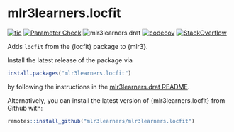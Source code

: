# mlr3learners.locfit

<!-- badges: start -->
[![tic](https://github.com/mlr3learners/mlr3learners.locfit/workflows/tic/badge.svg?branch=master)](https://github.com/mlr3learners/mlr3learners.locfit/actions)
[![Parameter Check](https://github.com/mlr3learners/mlr3learners.locfit/workflows/Parameter%20Check/badge.svg?branch=master)](https://github.com/mlr3learners/mlr3learners.locfit/actions)
![mlr3learners.drat](https://github.com/mlr3learners/mlr3learners.locfit/workflows/mlr3learners.drat/badge.svg?branch=master)
[![codecov](https://codecov.io/gh/mlr3learners/mlr3learners.locfit/branch/master/graph/badge.svg)](https://codecov.io/gh/mlr3learners/mlr3learners.locfit)
[![StackOverflow](https://img.shields.io/badge/stackoverflow-mlr3-orange.svg)](https://stackoverflow.com/questions/tagged/mlr3)

<!-- badges: end -->

Adds `locfit` from the {locfit} package to {mlr3}.

Install the latest release of the package via

```r
install.packages("mlr3learners.locfit")
```

by following the instructions in the [mlr3learners.drat README](https://github.com/mlr3learners/mlr3learners.drat).

Alternatively, you can install the latest version of {mlr3learners.locfit} from Github with:

```r
remotes::install_github("mlr3learners/mlr3learners.locfit")
```

